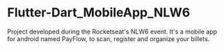 # Flutter-Dart_MobileApp_NLW6
Project developed during the Rocketseat's NLW6 event. It's a mobile app for android named PayFlow, to scan, register and organize your billets.
